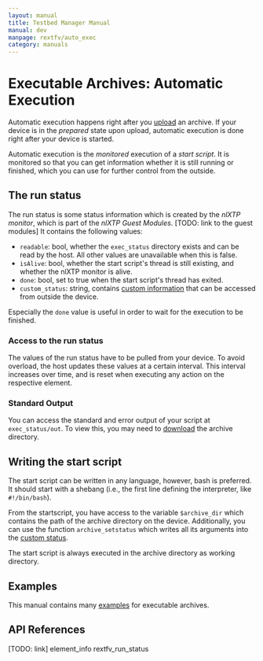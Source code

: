 ```yaml
---
layout: manual
title: Testbed Manager Manual
manual: dev
manpage: rextfv/auto_exec
category: manuals
---
```


# Executable Archives: Automatic Execution

Automatic execution happens right after you [upload](../upload) an archive. If your device is in the _prepared_ state upon upload, automatic execution is done right after your device is started.

Automatic execution is the _monitored_ execution of a _start script_. It is monitored so that you can get information whether it is still running or finished, which you can use for further control from the outside.

## The run status

The run status is some status information which is created by the _nlXTP monitor_, which is part of the _nlXTP Guest Modules_. [TODO: link to the guest modules] It contains the following values:

* `readable`: bool, whether the `exec_status` directory exists and can be read by the host. All other values are unavailable when this is false.
* `isAlive`: bool, whether the start script's thread is still existing, and whether the nlXTP monitor is alive.
* `done`: bool, set to true when the start script's thread has exited.
* `custom_status`: string, contains [custom information](../custom_status) that can be accessed from outside the device.

Especially the `done` value is useful in order to wait for the execution to be finished.

### <a name="pull"></a>Access to the run status
The values of the run status have to be pulled from your device. To avoid overload, the host updates these values at a certain interval. This interval increases over time, and is reset when executing any action on the respective element.

### Standard Output

You can access the standard and error output of your script at `exec_status/out`. To view this, you may need to [download](../download) the archive directory.

## Writing the start script

The start script can be written in any language, however, bash is preferred. It should start with a shebang (i.e., the first line defining the interpreter, like `#!/bin/bash`).

From the startscript, you have access to the variable `$archive_dir` which contains the path of the archive directory on the device. Additionally, you can use the function `archive_setstatus` which writes all its arguments into the [custom status](../custom_status).

The start script is always executed in the archive directory as working directory.

## Examples

This manual contains many [examples](../../examples/executable_archive) for executable archives.

## API References

[TODO: link] element_info rextfv_run_status
